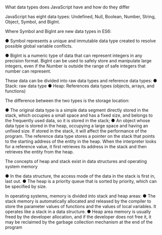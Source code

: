 What data types does JavaScript have and how do they differ

JavaScript has eight data types: Undefined, Null, Boolean, Number, String, Object, Symbol, and BigInt.

Where Symbol and BigInt are new data types in ES6:

● Symbol represents a unique and immutable data type created to resolve possible global variable conflicts.

● BigInt is a numeric type of data that can represent integers in any precision format. BigInt can be used to safely store and manipulate large integers, even if the Number is outside the range of safe integers that number can represent.

These data can be divided into raw data types and reference data types:
● Stack: raw data type
● Heap: References data types (objects, arrays, and functions)

The difference between the two types is the storage location:

● The original data type is a simple data segment directly stored in the stack, which occupies a small space and has a fixed size, and belongs to the frequently used data, so it is stored in the stack;
● An object whose data type is stored in the heap, occupying a large space and having an unfixed size. If stored in the stack, it will affect the performance of the program. The reference data type stores a pointer on the stack that points to the starting address of the entity in the heap. When the interpreter looks for a reference value, it first retrieves its address in the stack and then retrieves the entity from the heap.

The concepts of heap and stack exist in data structures and operating system memory

●  In the data structure, the access mode of the data in the stack is first in, last out.
●  The heap is a priority queue that is sorted by priority, which can be specified by size.

In operating systems, memory is divided into stack and heap areas:
●  The stack memory is automatically allocated and released by the compiler to store the parameter values of functions and the values of local variables. It operates like a stack in a data structure.
● Heap area memory is usually freed by the developer allocation, and if the developer does not free it, it may be reclaimed by the garbage collection mechanism at the end of the program
